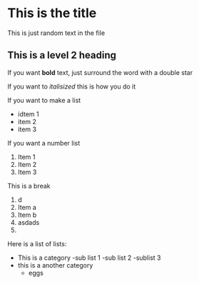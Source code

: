 # This is the title 

This is just random text in the file 

## This is a level 2 heading 

If you want **bold** text, just surround the word with a double star 

If you want to *italisized* this is how you do it 


If you want to make a list 

- idtem 1
- item 2 
- item 3

If you want a number list 

1. Item 1 
2. Item 2
3. Item 3 

This is a break 

1. d
1. Item a 
1. Item b 
1. asdads
1. 

Here is a list of lists:

- This is a category 
  -sub list 1 
  -sub list 2 
  -sublist 3
- this is a another category 
  - eggs 

